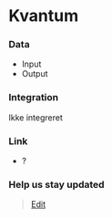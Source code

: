 # Kvantum

### Data

- Input
- Output

### Integration

Ikke integreret

### Link

- ?

### Help us stay updated

> [Edit](https://github.com/FMDatahub/Portal/blob/main/docs/Fagsystemer/Kvantum/index.md)
